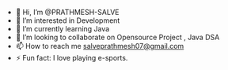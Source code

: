 - 👋 Hi, I’m @PRATHMESH-SALVE
- 👀 I’m interested in Development 
- 🌱 I’m currently learning Java
- 💞️ I’m looking to collaborate on Opensource Project , Java DSA
- 📫 How to reach me salveprathmesh07@gmail.com
- ⚡ Fun fact: I love playing e-sports. 

<!---
PRATHMESH-SALVE/PRATHMESH-SALVE is a ✨ special ✨ repository because its `README.md` (this file) appears on your GitHub profile.
You can click the Preview link to take a look at your changes.
--->

